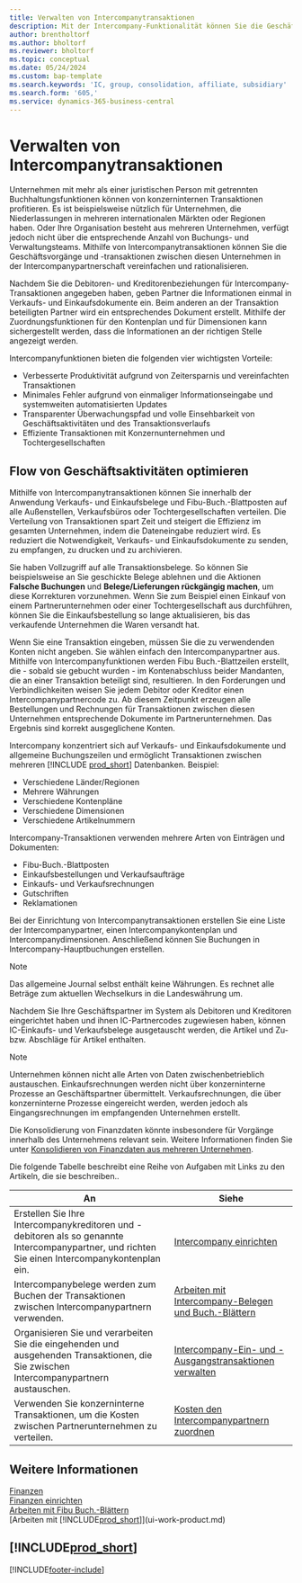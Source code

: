 ```yaml
---
title: Verwalten von Intercompanytransaktionen
description: Mit der Intercompany-Funktionalität können Sie die Geschäftsvorgänge und - transaktionen zwischen Unternehmen innerhalb derselben Organisation vereinfachen.
author: brentholtorf
ms.author: bholtorf
ms.reviewer: bholtorf
ms.topic: conceptual
ms.date: 05/24/2024
ms.custom: bap-template
ms.search.keywords: 'IC, group, consolidation, affiliate, subsidiary'
ms.search.form: '605,'
ms.service: dynamics-365-business-central
---
```

# <a name="managing-intercompany-transactions"></a>Verwalten von Intercompanytransaktionen

Unternehmen mit mehr als einer juristischen Person mit getrennten Buchhaltungsfunktionen können von konzerninternen Transaktionen profitieren. Es ist beispielsweise nützlich für Unternehmen, die Niederlassungen in mehreren internationalen Märkten oder Regionen haben. Oder Ihre Organisation besteht aus mehreren Unternehmen, verfügt jedoch nicht über die entsprechende Anzahl von Buchungs- und Verwaltungsteams. Mithilfe von Intercompanytransaktionen können Sie die Geschäftsvorgänge und -transaktionen zwischen diesen Unternehmen in der Intercompanypartnerschaft vereinfachen und rationalisieren.

Nachdem Sie die Debitoren- und Kreditorenbeziehungen für Intercompany-Transaktionen angegeben haben, geben Partner die Informationen einmal in Verkaufs- und Einkaufsdokumente ein. Beim anderen an der Transaktion beteiligten Partner wird ein entsprechendes Dokument erstellt. Mithilfe der Zuordnungsfunktionen für den Kontenplan und für Dimensionen kann sichergestellt werden, dass die Informationen an der richtigen Stelle angezeigt werden.  

Intercompanyfunktionen bieten die folgenden vier wichtigsten Vorteile:  

* Verbesserte Produktivität aufgrund von Zeitersparnis und vereinfachten Transaktionen  
* Minimales Fehler aufgrund von einmaliger Informationseingabe und systemweiten automatisierten Updates  
* Transparenter Überwachungspfad und volle Einsehbarkeit von Geschäftsaktivitäten und des Transaktionsverlaufs  
* Effiziente Transaktionen mit Konzernunternehmen und Tochtergesellschaften  

## <a name="streamline-the-flow-of-business-activities"></a>Flow von Geschäftsaktivitäten optimieren

Mithilfe von Intercompanytransaktionen können Sie innerhalb der Anwendung Verkaufs- und Einkaufsbelege und Fibu-Buch.-Blattposten auf alle Außenstellen, Verkaufsbüros oder Tochtergesellschaften verteilen. Die Verteilung von Transaktionen spart Zeit und steigert die Effizienz im gesamten Unternehmen, indem die Dateneingabe reduziert wird. Es reduziert die Notwendigkeit, Verkaufs- und Einkaufsdokumente zu senden, zu empfangen, zu drucken und zu archivieren.  

Sie haben Vollzugriff auf alle Transaktionsbelege. So können Sie beispielsweise an Sie geschickte Belege ablehnen und die Aktionen **Falsche Buchungen** und **Belege/Lieferungen rückgängig machen**, um diese Korrekturen vorzunehmen. Wenn Sie zum Beispiel einen Einkauf von einem Partnerunternehmen oder einer Tochtergesellschaft aus durchführen, können Sie die Einkaufsbestellung so lange aktualisieren, bis das verkaufende Unternehmen die Waren versandt hat.  

Wenn Sie eine Transaktion eingeben, müssen Sie die zu verwendenden Konten nicht angeben. Sie wählen einfach den Intercompanypartner aus. Mithilfe von Intercompanyfunktionen werden Fibu Buch.-Blattzeilen erstellt, die - sobald sie gebucht wurden - im Kontenabschluss beider Mandanten, die an einer Transaktion beteiligt sind, resultieren. In den Forderungen und Verbindlichkeiten weisen Sie jedem Debitor oder Kreditor einen Intercompanypartnercode zu. Ab diesem Zeitpunkt erzeugen alle Bestellungen und Rechnungen für Transaktionen zwischen diesen Unternehmen entsprechende Dokumente im Partnerunternehmen. Das Ergebnis sind korrekt ausgeglichene Konten.  

Intercompany konzentriert sich auf Verkaufs- und Einkaufsdokumente und allgemeine Buchungszeilen und ermöglicht Transaktionen zwischen mehreren [!INCLUDE [prod_short](includes/prod_short.md)] Datenbanken. Beispiel:

* Verschiedene Länder/Regionen
* Mehrere Währungen
* Verschiedene Kontenpläne
* Verschiedene Dimensionen
* Verschiedene Artikelnummern  

Intercompany-Transaktionen verwenden mehrere Arten von Einträgen und Dokumenten:  

* Fibu-Buch.-Blattposten
* Einkaufsbestellungen und Verkaufsaufträge
* Einkaufs- und Verkaufsrechnungen
* Gutschriften
* Reklamationen

Bei der Einrichtung von Intercompanytransaktionen erstellen Sie eine Liste der Intercompanypartner, einen Intercompanykontenplan und Intercompanydimensionen. Anschließend können Sie Buchungen in Intercompany-Hauptbuchungen erstellen.

> [!NOTE]
> Das allgemeine Journal selbst enthält keine Währungen. Es rechnet alle Beträge zum aktuellen Wechselkurs in die Landeswährung um.

Nachdem Sie Ihre Geschäftspartner im System als Debitoren und Kreditoren eingerichtet haben und ihnen IC-Partnercodes zugewiesen haben, können IC-Einkaufs- und Verkaufsbelege ausgetauscht werden, die Artikel und Zu- bzw. Abschläge für Artikel enthalten. 

> [!NOTE]
> Unternehmen können nicht alle Arten von Daten zwischenbetrieblich austauschen. Einkaufsrechnungen werden nicht über konzerninterne Prozesse an Geschäftspartner übermittelt. Verkaufsrechnungen, die über konzerninterne Prozesse eingereicht werden, werden jedoch als Eingangsrechnungen im empfangenden Unternehmen erstellt.

Die Konsolidierung von Finanzdaten könnte insbesondere für Vorgänge innerhalb des Unternehmens relevant sein. Weitere Informationen finden Sie unter [Konsolidieren von Finanzdaten aus mehreren Unternehmen](finance-consolidated-company-reporting.md).

Die folgende Tabelle beschreibt eine Reihe von Aufgaben mit Links zu den Artikeln, die sie beschreiben..

|An |Siehe|
|---|---|
|Erstellen Sie Ihre Intercompanykreditoren und -debitoren als so genannte Intercompanypartner, und richten Sie einen Intercompanykontenplan ein.|[Intercompany einrichten](intercompany-how-setup.md)|
|Intercompanybelege werden zum Buchen der Transaktionen zwischen Intercompanypartnern verwenden.|[Arbeiten mit Intercompany-Belegen und Buch.-Blättern](intercompany-how-work-documents-journals.md)|
|Organisieren Sie und verarbeiten Sie die eingehenden und ausgehenden Transaktionen, die Sie zwischen Intercompanypartnern austauschen.|[Intercompany-Ein- und -Ausgangstransaktionen verwalten](intercompany-how-manage-intercompany-inbox.md)|
|Verwenden Sie konzerninterne Transaktionen, um die Kosten zwischen Partnerunternehmen zu verteilen.|[Kosten den Intercompanypartnern zuordnen](intercompany-allocate-costs.md)|

## <a name="see-also"></a>Weitere Informationen

[Finanzen](finance.md)  
[Finanzen einrichten](finance-setup-finance.md)  
[Arbeiten mit Fibu Buch.-Blättern](ui-work-general-journals.md)  
[Arbeiten mit [!INCLUDE[prod_short](includes/prod_short.md)]](ui-work-product.md)

## [!INCLUDE[prod_short](includes/free_trial_md.md)]  


[!INCLUDE[footer-include](includes/footer-banner.md)]

